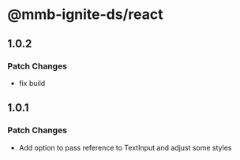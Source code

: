 # @mmb-ignite-ds/react

## 1.0.2

### Patch Changes

- fix build

## 1.0.1

### Patch Changes

- Add option to pass reference to TextInput and adjust some styles
